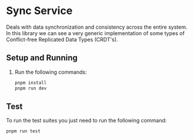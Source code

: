 
# Sync Service

Deals with data synchronization and consistency across the entire system. In this library we can see a very generic implementation of some types of Conflict-free Replicated Data Types (CRDT's).

## Setup and Running

1. Run the following commands:
   ```bash
   pnpm install
   pnpm run dev
   ```

## Test

To run the test suites you just need to run the following command:

```bash
pnpm run test
```